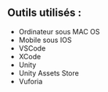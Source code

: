 ## Outils utilisés :

- Ordinateur sous MAC OS
- Mobile sous IOS
- VSCode
- XCode
- Unity
- Unity Assets Store
- Vuforia